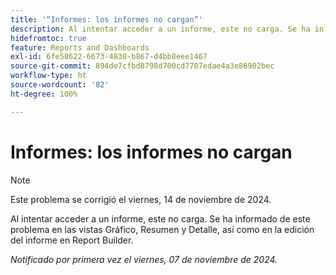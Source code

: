 ```yaml
---
title: '“Informes: los informes no cargan”'
description: Al intentar acceder a un informe, este no carga. Se ha informado de este problema en las vistas Gráfico, Resumen y Detalle, así como en la edición del informe en Report Builder.
hidefromtoc: true
feature: Reports and Dashboards
exl-id: 6fe58622-6673-4830-b867-d4bb8eee1467
source-git-commit: 894de7cfbd8798d700cd7707edae4a3e86902bec
workflow-type: ht
source-wordcount: '82'
ht-degree: 100%

---
```


# Informes: los informes no cargan

>[!NOTE]
>
>Este problema se corrigió el viernes, 14 de noviembre de 2024.

Al intentar acceder a un informe, este no carga. Se ha informado de este problema en las vistas Gráfico, Resumen y Detalle, así como en la edición del informe en Report Builder.

_Notificado por primera vez el viernes, 07 de noviembre de 2024._
